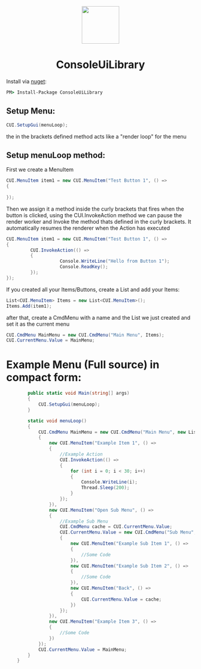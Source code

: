 <div align="center">
    <img width="100" height="100" src="https://cdn.discordapp.com/attachments/741123537582162020/965619554426437732/wicon.png">
    
</div>
<h1 align="center">ConsoleUiLibrary</h1>


Install via <a href="https://www.nuget.org/packages/ConsoleUiLibrary">nuget</a>: 

```cmd
PM> Install-Package ConsoleUiLibrary
```

<h2>Setup Menu:</h2>

```cs
CUI.SetupGui(menuLoop);
```
the in the brackets defined method acts like a "render loop" for the menu

<h2>Setup menuLoop method:</h2>

First we create a MenuItem
```cs
CUI.MenuItem item1 = new CUI.MenuItem("Test Button 1", () =>
{
                
});
```
Then we assign it a method inside the curly brackets that fires when the button is clicked, using the CUI.InvokeAction method we can pause 
the render worker and Invoke the method thats defined in the curly brackets. It automatically resumes the renderer when the Action has executed

```cs
CUI.MenuItem item1 = new CUI.MenuItem("Test Button 1", () =>
{
         CUI.InvokeAction(() =>
         {
                    Console.WriteLine("Hello from Button 1");
                    Console.ReadKey();
         });
});
```

If you created all your Items/Buttons, create a List and add your Items:

```cs
List<CUI.MenuItem> Items = new List<CUI.MenuItem>();
Items.Add(item1);
```

after that, create a CmdMenu with a name and the List we just created and set it as the current menu

```cs
CUI.CmdMenu MainMenu = new CUI.CmdMenu("Main Menu", Items);
CUI.CurrentMenu.Value = MainMenu;
```

<h1>Example Menu (Full source) in compact form:</h1>


```cs
        public static void Main(string[] args)
        {
            CUI.SetupGui(menuLoop);
        }

        static void menuLoop()
        {
            CUI.CmdMenu MainMenu = new CUI.CmdMenu("Main Menu", new List<CUI.MenuItem>()
            {
                new CUI.MenuItem("Example Item 1", () =>
                {
                    //Example Action 
                    CUI.InvokeAction(() =>
                    {
                        for (int i = 0; i < 30; i++)
                        {
                            Console.WriteLine(i);
                            Thread.Sleep(200);
                        }
                    });
                }),
                new CUI.MenuItem("Open Sub Menu", () =>
                {
                    //Example Sub Menu
                    CUI.CmdMenu cache = CUI.CurrentMenu.Value;
                    CUI.CurrentMenu.Value = new CUI.CmdMenu("Sub Menu", new List<CUI.MenuItem>()
                    {
                        new CUI.MenuItem("Example Sub Item 1", () =>
                        {
                            //Some Code
                        }),
                        new CUI.MenuItem("Example Sub Item 2", () =>
                        {
                            //Some Code
                        }),
                        new CUI.MenuItem("Back", () =>
                        {
                            CUI.CurrentMenu.Value = cache;
                        })
                    });
                }),
                new CUI.MenuItem("Example Item 3", () =>
                {
                    //Some Code
                })
            });
            CUI.CurrentMenu.Value = MainMenu;
        }
    }

```
